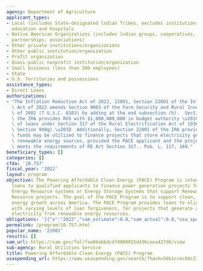 ```yaml
---
agency: Department of Agriculture
applicant_types:
- Local (includes State-designated lndian Tribes, excludes institutions of higher
  education and hospitals
- Native American Organizations (includes lndian groups, cooperatives, corporations,
  partnerships, associations)
- Other private institutions/organizations
- Other public institution/organization
- Profit organization
- Quasi-public nonprofit institution/organization
- Small business (less than 500 employees)
- State
- U.S. Territories and possessions
assistance_types:
- Direct Loans
authorizations:
- "The Inflation Reduction Act of 2022, 22001, Section 22001 of the Inflation Reduction\
  \ Act of 2022 amends Section 9003 of the Farm Security and Rural Investment Act\
  \ of 2002 (7 U.S.C. 8103) by adding at the end subsection (h).  Section 22001 of\
  \ the IRA provides RUS with $1,000,000,000 in budget authority \u201Cfor the cost\
  \ of loans under Section 317 of the Rural Electrification Act of 1936 (7 U.S.C.\
  \ Section 940g).\u201D  Additionally, Section 22001 of the IRA provides that PACE\
  \ funds may be utilized to finance projects that store electricity generated from\
  \ renewable energy sources, provided the PACE applicant and the project otherwise\
  \ meets the requirements of RE Act Section 317.. Pub. L. 117, 169."
beneficiary_types: []
categories: []
cfda: '10.757'
fiscal_year: '2022'
layout: program
objective: The Powering Affordable Clean Energy (PACE) Program is intended to provide
  loans to qualified applicants to finance power generation projects for Renewable
  Energy Resource systems or Energy Storage Systems that support Renewable Energy
  Resource projects. The goal of the PACE Program is to support clean, affordable
  energy growth across America. The PACE Program provides loans to eligible entities,
  with varying levels of loan forgiveness, for projects that generate and/or store
  electricity from renewable energy resources.
obligations: '[{"x":"2022","sam_estimate":0.0,"sam_actual":0.0,"usa_spending_actual":0.0},{"x":"2023","sam_estimate":250000000.0,"sam_actual":0.0,"usa_spending_actual":0.0},{"x":"2024","sam_estimate":750000000.0,"sam_actual":0.0,"usa_spending_actual":0.0}]'
permalink: /program/10.757.html
popular_name: '22001'
results: []
sam_url: https://sam.gov/fal/fae8bebbdcd74009855d436ceea437d0/view
sub-agency: Rural Utilities Service
title: Powering Affordable Clean Energy (PACE) Program
usaspending_url: https://www.usaspending.gov/search/?hash=56b1ccec0dc23959587c6fcac50be433
---
```

